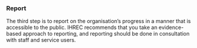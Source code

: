 ###  Report

The third step is to report on the organisation’s progress in a manner that is
accessible to the public. IHREC recommends that you take an evidence-based
approach to reporting, and reporting should be done in consultation with staff
and service users.
